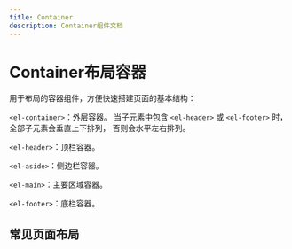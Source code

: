 ```yaml
---
title: Container
description: Container组件文档
---
```


# Container布局容器

用于布局的容器组件，方便快速搭建页面的基本结构：

`<el-container>`：外层容器。 当子元素中包含 `<el-header>` 或 `<el-footer>` 时，全部子元素会垂直上下排列， 否则会水平左右排列。

`<el-header>`：顶栏容器。

`<el-aside>`：侧边栏容器。

`<el-main>`：主要区域容器。

`<el-footer>`：底栏容器。

## 常见页面布局

<preview path="../demo/Container/Demo1.vue"></preview>
<preview path="../demo/Container/Demo2.vue" ></preview>
<preview path="../demo/Container/Demo3.vue" ></preview>
<preview path="../demo/Container/Demo4.vue" ></preview>
